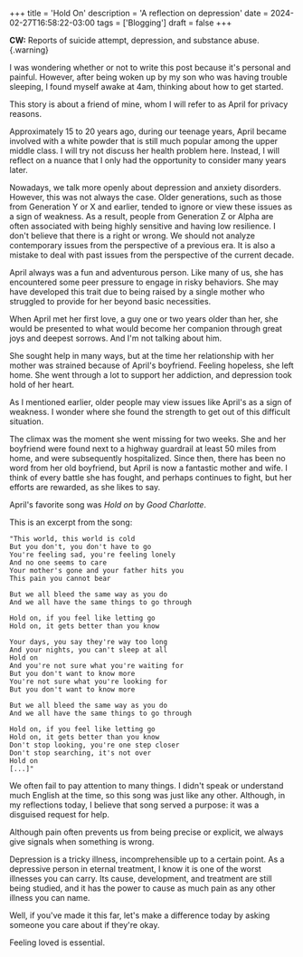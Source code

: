 +++
title = 'Hold On'
description = 'A reflection on depression'
date = 2024-02-27T16:58:22-03:00
tags = ['Blogging']
draft = false
+++

**CW:** Reports of suicide attempt, depression, and substance abuse.
{.warning}

I was wondering whether or not to write this post because it's personal and painful. However, after being woken up by my son who was having trouble sleeping, I found myself awake at 4am, thinking about how to get started.

This story is about a friend of mine, whom I will refer to as April for privacy reasons.

Approximately 15 to 20 years ago, during our teenage years, April became involved with a white powder that is still much popular among the upper middle class. I will try not discuss her health problem here. Instead, I will reflect on a nuance that I only had the opportunity to consider many years later.

Nowadays, we talk more openly about depression and anxiety disorders. However, this was not always the case. Older generations, such as those from Generation Y or X and earlier, tended to ignore or view these issues as a sign of weakness. As a result, people from Generation Z or Alpha are often associated with being highly sensitive and having low resilience. I don't believe that there is a right or wrong. We should not analyze contemporary issues from the perspective of a previous era. It is also a mistake to deal with past issues from the perspective of the current decade.

April always was a fun and adventurous person. Like many of us, she has encountered some peer pressure to engage in risky behaviors. She may have developed this trait due to being raised by a single mother who struggled to provide for her beyond basic necessities.

When April met her first love, a guy one or two years older than her, she would be presented to what would become her companion through great joys and deepest sorrows. And I'm not talking about him.

She sought help in many ways, but at the time her relationship with her mother was strained because of April's boyfriend. Feeling hopeless, she left home. She went through a lot to support her addiction, and depression took hold of her heart.

As I mentioned earlier, older people may view issues like April's as a sign of weakness. I wonder where she found the strength to get out of this difficult situation.

The climax was the moment she went missing for two weeks. She and her boyfriend were found next to a highway guardrail at least 50 miles from home, and were subsequently hospitalized. Since then, there has been no word from her old boyfriend, but April is now a fantastic mother and wife. I think of every battle she has fought, and perhaps continues to fight, but her efforts are rewarded, as she likes to say.

April's favorite song was *Hold on* by *Good Charlotte*.

This is an excerpt from the song:

```
"This world, this world is cold
But you don't, you don't have to go
You're feeling sad, you're feeling lonely
And no one seems to care
Your mother's gone and your father hits you
This pain you cannot bear

But we all bleed the same way as you do
And we all have the same things to go through

Hold on, if you feel like letting go
Hold on, it gets better than you know

Your days, you say they're way too long
And your nights, you can't sleep at all
Hold on
And you're not sure what you're waiting for
But you don't want to know more
You're not sure what you're looking for
But you don't want to know more

But we all bleed the same way as you do
And we all have the same things to go through

Hold on, if you feel like letting go
Hold on, it gets better than you know
Don't stop looking, you're one step closer
Don't stop searching, it's not over
Hold on
[...]"
```

We often fail to pay attention to many things. I didn't speak or understand much English at the time, so this song was just like any other. Although, in my reflections today, I believe that song served a purpose: it was a disguised request for help.

Although pain often prevents us from being precise or explicit, we always give signals when something is wrong.

Depression is a tricky illness, incomprehensible up to a certain point. As a depressive person in eternal treatment, I know it is one of the worst illnesses you can carry. Its cause, development, and treatment are still being studied, and it has the power to cause as much pain as any other illness you can name.

Well, if you've made it this far, let's make a difference today by asking someone you care about if they're okay.

Feeling loved is essential.
